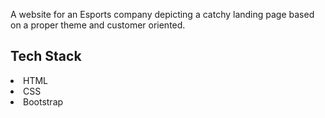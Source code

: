 A website for an Esports company depicting a catchy landing page based on a proper theme and customer oriented. 

<h2>Tech Stack</h2>
<li>HTML</li>
<li>CSS</li>
<li>Bootstrap</li>

